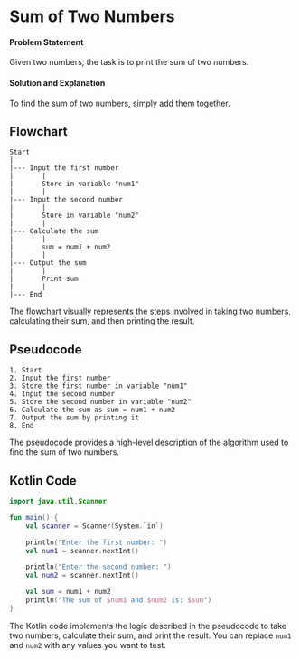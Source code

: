 # Sum of Two Numbers

#### Problem Statement

Given two numbers, the task is to print the sum of two numbers.

#### Solution and Explanation

To find the sum of two numbers, simply add them together.

## Flowchart

```
Start
|
|--- Input the first number
|       |
|       Store in variable "num1"
|       |
|--- Input the second number
|       |
|       Store in variable "num2"
|       |
|--- Calculate the sum
|       |
|       sum = num1 + num2
|       |
|--- Output the sum
|       |
|       Print sum
|       |
|--- End
```

The flowchart visually represents the steps involved in taking two numbers, calculating their sum, and then printing the result.

## Pseudocode

```
1. Start
2. Input the first number
3. Store the first number in variable "num1"
4. Input the second number
5. Store the second number in variable "num2"
6. Calculate the sum as sum = num1 + num2
7. Output the sum by printing it
8. End
```

The pseudocode provides a high-level description of the algorithm used to find the sum of two numbers.

## Kotlin Code

```kotlin
import java.util.Scanner

fun main() {
    val scanner = Scanner(System.`in`)

    println("Enter the first number: ")
    val num1 = scanner.nextInt()

    println("Enter the second number: ")
    val num2 = scanner.nextInt()

    val sum = num1 + num2
    println("The sum of $num1 and $num2 is: $sum")
}

```

The Kotlin code implements the logic described in the pseudocode to take two numbers, calculate their sum, and print the result. You can replace `num1` and `num2` with any values you want to test.